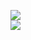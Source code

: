 [![](https://img.shields.io/badge/Made%20With-Github%20Spray-lightgrey.svg?style=for-the-badge&logo=github)](https://github.com/Annihil/github-spray#31970)  
[![](https://i.imgur.com/2DrTn0Z.gif)](https://github.com/Annihil/github-spray)